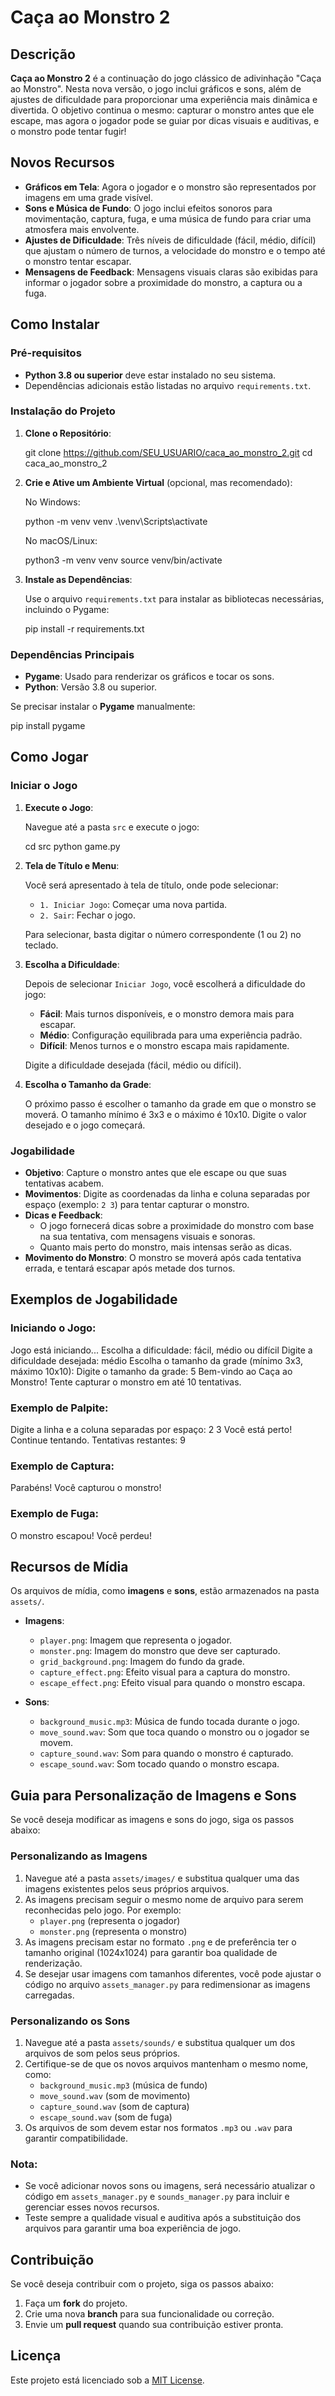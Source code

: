 
# Caça ao Monstro 2

## Descrição

**Caça ao Monstro 2** é a continuação do jogo clássico de adivinhação "Caça ao Monstro". Nesta nova versão, o jogo inclui gráficos e sons, além de ajustes de dificuldade para proporcionar uma experiência mais dinâmica e divertida. O objetivo continua o mesmo: capturar o monstro antes que ele escape, mas agora o jogador pode se guiar por dicas visuais e auditivas, e o monstro pode tentar fugir!

## Novos Recursos

- **Gráficos em Tela**: Agora o jogador e o monstro são representados por imagens em uma grade visível.
- **Sons e Música de Fundo**: O jogo inclui efeitos sonoros para movimentação, captura, fuga, e uma música de fundo para criar uma atmosfera mais envolvente.
- **Ajustes de Dificuldade**: Três níveis de dificuldade (fácil, médio, difícil) que ajustam o número de turnos, a velocidade do monstro e o tempo até o monstro tentar escapar.
- **Mensagens de Feedback**: Mensagens visuais claras são exibidas para informar o jogador sobre a proximidade do monstro, a captura ou a fuga.

## Como Instalar

### Pré-requisitos

- **Python 3.8 ou superior** deve estar instalado no seu sistema.
- Dependências adicionais estão listadas no arquivo `requirements.txt`.

### Instalação do Projeto

1. **Clone o Repositório**:

   
   git clone https://github.com/SEU_USUARIO/caca_ao_monstro_2.git
   cd caca_ao_monstro_2
   

2. **Crie e Ative um Ambiente Virtual** (opcional, mas recomendado):

   No Windows:
   
   python -m venv venv
   .\venv\Scripts\activate
   

   No macOS/Linux:
   
   python3 -m venv venv
   source venv/bin/activate
   

3. **Instale as Dependências**:

   Use o arquivo `requirements.txt` para instalar as bibliotecas necessárias, incluindo o Pygame:

   
   pip install -r requirements.txt
   

### Dependências Principais

- **Pygame**: Usado para renderizar os gráficos e tocar os sons.
- **Python**: Versão 3.8 ou superior.

Se precisar instalar o **Pygame** manualmente:


pip install pygame


## Como Jogar

### Iniciar o Jogo

1. **Execute o Jogo**:

   Navegue até a pasta `src` e execute o jogo:

   
   cd src
   python game.py
   

2. **Tela de Título e Menu**:

   Você será apresentado à tela de título, onde pode selecionar:

   - `1. Iniciar Jogo`: Começar uma nova partida.
   - `2. Sair`: Fechar o jogo.

   Para selecionar, basta digitar o número correspondente (1 ou 2) no teclado.

3. **Escolha a Dificuldade**:

   Depois de selecionar `Iniciar Jogo`, você escolherá a dificuldade do jogo:

   - **Fácil**: Mais turnos disponíveis, e o monstro demora mais para escapar.
   - **Médio**: Configuração equilibrada para uma experiência padrão.
   - **Difícil**: Menos turnos e o monstro escapa mais rapidamente.

   Digite a dificuldade desejada (fácil, médio ou difícil).

4. **Escolha o Tamanho da Grade**:

   O próximo passo é escolher o tamanho da grade em que o monstro se moverá. O tamanho mínimo é 3x3 e o máximo é 10x10. Digite o valor desejado e o jogo começará.

### Jogabilidade

- **Objetivo**: Capture o monstro antes que ele escape ou que suas tentativas acabem.
- **Movimentos**: Digite as coordenadas da linha e coluna separadas por espaço (exemplo: `2 3`) para tentar capturar o monstro.
- **Dicas e Feedback**: 
  - O jogo fornecerá dicas sobre a proximidade do monstro com base na sua tentativa, com mensagens visuais e sonoras.
  - Quanto mais perto do monstro, mais intensas serão as dicas.
- **Movimento do Monstro**: O monstro se moverá após cada tentativa errada, e tentará escapar após metade dos turnos.

## Exemplos de Jogabilidade

### Iniciando o Jogo:


Jogo está iniciando...
Escolha a dificuldade: fácil, médio ou difícil
Digite a dificuldade desejada: médio
Escolha o tamanho da grade (mínimo 3x3, máximo 10x10):
Digite o tamanho da grade: 5
Bem-vindo ao Caça ao Monstro! Tente capturar o monstro em até 10 tentativas.


### Exemplo de Palpite:


Digite a linha e a coluna separadas por espaço: 2 3
Você está perto! Continue tentando.
Tentativas restantes: 9


### Exemplo de Captura:


Parabéns! Você capturou o monstro!


### Exemplo de Fuga:


O monstro escapou! Você perdeu!


## Recursos de Mídia

Os arquivos de mídia, como **imagens** e **sons**, estão armazenados na pasta `assets/`.

- **Imagens**:
  - `player.png`: Imagem que representa o jogador.
  - `monster.png`: Imagem do monstro que deve ser capturado.
  - `grid_background.png`: Imagem do fundo da grade.
  - `capture_effect.png`: Efeito visual para a captura do monstro.
  - `escape_effect.png`: Efeito visual para quando o monstro escapa.

- **Sons**:
  - `background_music.mp3`: Música de fundo tocada durante o jogo.
  - `move_sound.wav`: Som que toca quando o monstro ou o jogador se movem.
  - `capture_sound.wav`: Som para quando o monstro é capturado.
  - `escape_sound.wav`: Som tocado quando o monstro escapa.

## Guia para Personalização de Imagens e Sons

Se você deseja modificar as imagens e sons do jogo, siga os passos abaixo:

### Personalizando as Imagens

1. Navegue até a pasta `assets/images/` e substitua qualquer uma das imagens existentes pelos seus próprios arquivos.
2. As imagens precisam seguir o mesmo nome de arquivo para serem reconhecidas pelo jogo. Por exemplo:
   - `player.png` (representa o jogador)
   - `monster.png` (representa o monstro)
3. As imagens precisam estar no formato `.png` e de preferência ter o tamanho original (1024x1024) para garantir boa qualidade de renderização.
4. Se desejar usar imagens com tamanhos diferentes, você pode ajustar o código no arquivo `assets_manager.py` para redimensionar as imagens carregadas.

### Personalizando os Sons

1. Navegue até a pasta `assets/sounds/` e substitua qualquer um dos arquivos de som pelos seus próprios.
2. Certifique-se de que os novos arquivos mantenham o mesmo nome, como:
   - `background_music.mp3` (música de fundo)
   - `move_sound.wav` (som de movimento)
   - `capture_sound.wav` (som de captura)
   - `escape_sound.wav` (som de fuga)
3. Os arquivos de som devem estar nos formatos `.mp3` ou `.wav` para garantir compatibilidade.

### Nota:
- Se você adicionar novos sons ou imagens, será necessário atualizar o código em `assets_manager.py` e `sounds_manager.py` para incluir e gerenciar esses novos recursos.
- Teste sempre a qualidade visual e auditiva após a substituição dos arquivos para garantir uma boa experiência de jogo.

## Contribuição

Se você deseja contribuir com o projeto, siga os passos abaixo:

1. Faça um **fork** do projeto.
2. Crie uma nova **branch** para sua funcionalidade ou correção.
3. Envie um **pull request** quando sua contribuição estiver pronta.

## Licença

Este projeto está licenciado sob a [MIT License](LICENSE).
